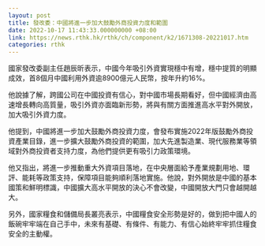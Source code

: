```yaml
---
layout: post
title: 發改委：中國將進一步加大鼓勵外商投資力度和範圍
date: 2022-10-17 11:43:33.000000000 +08:00
link: https://news.rthk.hk/rthk/ch/component/k2/1671308-20221017.htm
categories: rthk
---
```


國家發改委副主任趙辰昕表示，中國今年吸引外資實現穩中有增，穩中提質的明顯成效，首8個月中國利用外資逾8900億元人民幣，按年升約16%。

他說據了解，跨國公司在中國投資有信心，對中國市場長期看好，但中國經濟由高速增長轉向高質量，吸引外資亦面臨新形勢，將與有關方面推進高水平對外開放，加大吸引外資力度。

他提到，中國將進一步加大鼓勵外商投資力度，會發布實施2022年版鼓勵外商投資產業目錄，進一步擴大鼓勵外商投資的範圍，加大先進製造業、現代服務業等領域對外商投資者支持力度，為他們提供更有吸引力政策環境。

他又指出，將進一步推動重大外資項目落地，在中央層面給予產業規劃用地、環評、能耗等政策支持，保障項目能夠順利落地實施。他說，對外開放是中國的基本國策和鮮明標識，中國擴大高水平開放的決心不會改變，中國開放大門只會越開越大。 

另外，國家糧食和儲備局長叢亮表示，中國糧食安全形勢是好的，做到把中國人的飯碗牢牢端在自己手中，未來有基礎、有條件、有能力、有信心始終牢牢抓住糧食安全的主動權。
